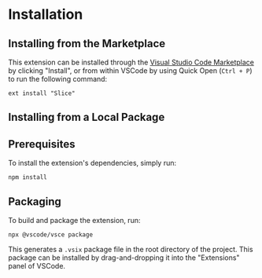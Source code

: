 # Installation

## Installing from the Marketplace

This extension can be installed through the [Visual Studio Code Marketplace](https://marketplace.visualstudio.com/items?itemName=ZeroCInc.slice) by clicking "Install",
or from within VSCode by using Quick Open (`Ctrl + P`) to run the following command:

```shell
ext install "Slice"
```

## Installing from a Local Package

## Prerequisites

To install the extension's dependencies, simply run:

```shell
npm install
```

## Packaging

To build and package the extension, run:

```shell
npx @vscode/vsce package
```

This generates a `.vsix` package file in the root directory of the project.
This package can be installed by drag-and-dropping it into the "Extensions" panel of VSCode.
